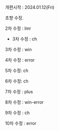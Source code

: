 개편시작 : 2024.01.12(Fri)

초향 수정.

2차 수정 : lmr

- 3차 수정 : ch

3차 수정 : win

4차 수정 : error

5차 수정: ch

6차 수정: ch

7차 수정 : plus

8차 수정 : win-error

9차 수정 : ch

10차 수정 : error